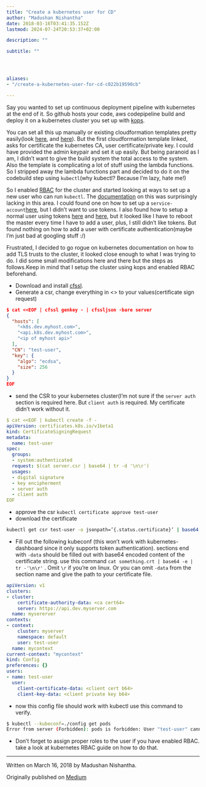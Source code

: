 ```yaml
---
title: "Create a kubernetes user for CD"
author: "Madushan Nishantha"
date: 2018-03-16T03:41:35.152Z
lastmod: 2024-07-24T20:53:37+02:00

description: ""

subtitle: ""




aliases:
- "/create-a-kubernetes-user-for-cd-c022b19590cb"

---
```


Say you wanted to set up continuous deployment pipeline with kubernetes at the end of it. So github hosts your code, aws codepipeline build and deploy it on a kubernetes cluster you set up with [kops](https://github.com/kubernetes/kops).

You can set all this up manually or existing cloudformation templates pretty easily(look [here](https://github.com/aws-samples/aws-kube-codesuite), and [here](https://github.com/keithsharp/kubernetes-cloudformation)). But the first cloudformation template linked, asks for certificate the kubernetes CA, user certificate/private key. I could have provided the admin keypair and set it up easily. But being paranoid as I am, I didn’t want to give the build system the total access to the system. Also the template is complicating a lot of stuff using the lambda functions. So I stripped away the lambda functions part and decided to do it on the codebuild step using `kubectl`(why kubectl? Because I’m lazy, hate me!)

So I enabled [RBAC](https://kubernetes.io/docs/admin/authorization/rbac/) for the cluster and started looking at ways to set up a new user who can run `kubectl`. The [documentation](https://kubernetes.io/docs/admin/authentication/) on this was surprisingly lacking in this area. I could found one on how to set up a `service-account`[here](https://github.com/kubernetes/dashboard/wiki/Creating-sample-user), but I didn’t want to use tokens. I also found how to setup a normal user using tokens [here](https://pracucci.com/kubernetes-rbac-with-kops.html) and [here](https://github.com/kubernetes/kops/issues/2354), but it looked like I have to reboot the master every time I have to add a user, plus, I still didn’t like tokens. But found nothing on how to add a user with certificate authentication(maybe I’m just bad at googling stuff :/)

Frustrated, I decided to go rogue on kubernetes documentation on how to add TLS trusts to the cluster, it looked close enough to what I was trying to do. I did some small modifications here and there but the steps as follows.Keep in mind that I setup the cluster using kops and enabled RBAC beforehand.

- Download and install [cfssl](https://blog.cloudflare.com/introducing-cfssl/).
- Generate a csr, change everything in <> to your values(certificate sign request)

```json
$ cat <<EOF | cfssl genkey - | cfssljson -bare server
{
  "hosts": [
    "<k8s.dev.myhost.com>",
    "<api.k8s.dev.myhost.com>",
    "<ip of myhost api>"
  ],
  "CN": "test-user",
  "key": {
    "algo": "ecdsa",
    "size": 256
  }
}
EOF
```

- send the CSR to your kubernetes cluster(I’m not sure if the `server auth` section is required here. But `client auth` is required. My certificate didn’t work without it.

```yaml
$ cat <<EOF | kubectl create -f -
apiVersion: certificates.k8s.io/v1beta1
kind: CertificateSigningRequest
metadata:
  name: test-user
spec:
  groups:
  - system:authenticated
  request: $(cat server.csr | base64 | tr -d '\n\r')
  usages:
  - digital signature
  - key encipherment
  - server auth
  - client auth
EOF
```

- approve the csr `kubectl certificate approve test-user`
- download the certificate

```bash
kubectl get csr test-user -o jsonpath=’{.status.certificate}’ | base64 -d > server.crt
```

- Fill out the following kubeconf (this won’t work with kubernetes-dashboard since it only supports token authentication). sections end with `-data` should be filled out with base64 encoded content of the certificate string. use this command `cat something.crt | base64 -e | tr -'\n\r'` . Omit `\r` if you’re on linux. Or you can omit `-data` from the section name and give the path to your certificate file.

```yaml
apiVersion: v1
clusters:
- cluster:
    certificate-authority-data: <ca cert64>
    server: https://api.dev.myserver.com
  name: mysererver
contexts:
- context:
    cluster: myserver
    namespace: default
    user: test-user
  name: mycontext
current-context: "mycontext"
kind: Config
preferences: {}
users:
- name: test-user
  user:
    client-certificate-data: <client cert b64>
    client-key-data: <client private key b64>
```

- now this config file should work with kubectl use this command to verify.

```bash
$ kubectl --kubeconf=./config get pods
Error from server (Forbidden): pods is forbidden: User "test-user" cannot list pods in the namespace "default"
```

- Don’t forget to assign proper roles to the user if you have enabled RBAC. take a look at kubernetes RBAC guide on how to do that.

* * *
Written on March 16, 2018 by Madushan Nishantha.

Originally published on [Medium](https://medium.com/@madushan1000/create-a-kubernetes-user-for-cd-c022b19590cb)
